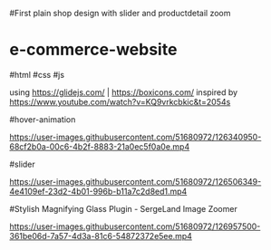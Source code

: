 

#First plain shop design with slider and productdetail zoom



# e-commerce-website

#html #css #js 

using https://glidejs.com/ | https://boxicons.com/
inspired by https://www.youtube.com/watch?v=KQ9vrkcbkic&t=2054s

#hover-animation

https://user-images.githubusercontent.com/51680972/126340950-68cf2b0a-00c6-4b2f-8883-21a0ec5f0a0e.mp4

#slider

https://user-images.githubusercontent.com/51680972/126506349-4e4109ef-23d2-4b01-996b-b11a7c2d8ed1.mp4

#Stylish Magnifying Glass Plugin - SergeLand Image Zoomer

https://user-images.githubusercontent.com/51680972/126957500-361be06d-7a57-4d3a-81c6-54872372e5ee.mp4


